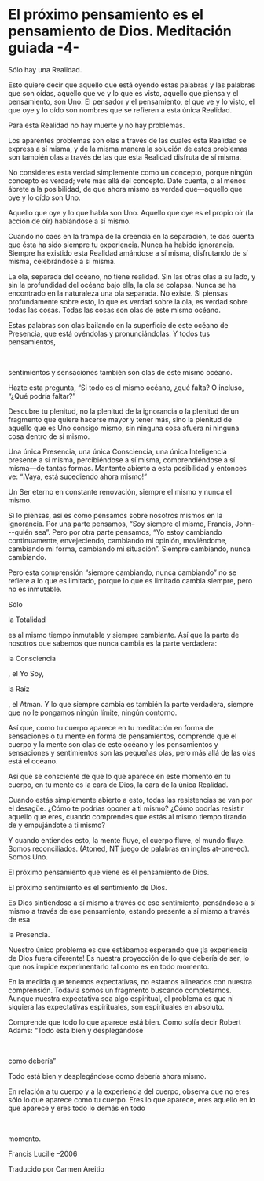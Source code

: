# El próximo pensamiento es el pensamiento de Dios. Meditación guiada -4- 

Sólo hay una Realidad. 

Esto quiere decir que aquello que está oyendo estas palabras y las palabras que son oídas, aquello que ve y lo que es visto, aquello que piensa y el pensamiento, son Uno. El pensador y el pensamiento, el que ve y lo visto, el que oye y lo oído son nombres que se refieren a esta única Realidad. 

Para esta Realidad no hay muerte y no hay problemas. 

Los aparentes problemas son olas a través de las cuales esta Realidad se expresa a sí misma, y de la misma manera la solución de estos problemas son también olas a través de las que esta Realidad disfruta de sí misma. 

No consideres esta verdad simplemente como un concepto, porque ningún concepto es verdad; vete más allá del concepto. Date cuenta, o al menos ábrete a la posibilidad, de que ahora mismo es verdad que—aquello que oye y lo oído son Uno. 

Aquello que oye y lo que habla son Uno. Aquello que oye es el propio oír (la acción de oír) hablándose a sí mismo. 

Cuando no caes en la trampa de la creencia en la separación, te das cuenta que ésta ha sido siempre tu experiencia. Nunca ha habido ignorancia. Siempre ha existido esta Realidad amándose a sí misma, disfrutando de sí misma, celebrándose a sí misma. 

La ola, separada del océano, no tiene realidad. Sin las otras olas a su lado, y sin la profundidad del océano bajo ella, la ola se colapsa. Nunca se ha encontrado en la naturaleza una ola separada. No existe. Si piensas profundamente sobre esto, lo que es verdad sobre la ola, es verdad sobre todas las cosas. Todas las cosas son olas de este mismo océano. 

Estas palabras son olas bailando en la superficie de este océano de Presencia, que está oyéndolas y pronunciándolas. Y todos tus pensamientos,

  

sentimientos y sensaciones también son olas de este mismo océano. 

Hazte esta pregunta, “Si todo es el mismo océano, ¿qué falta? O incluso, “¿Qué podría faltar?” 

Descubre tu plenitud, no la plenitud de la ignorancia o la plenitud de un fragmento que quiere hacerse mayor y tener más, sino la plenitud de aquello que es Uno consigo mismo, sin ninguna cosa afuera ni ninguna cosa dentro de sí mismo. 

Una única Presencia, una única Consciencia, una única Inteligencia presente a sí misma, percibiéndose a sí misma, comprendiéndose a sí misma—de tantas formas. Mantente abierto a esta posibilidad y entonces ve: “¡Vaya, está sucediendo ahora mismo!” 

Un Ser eterno en constante renovación, siempre el mismo y nunca el mismo. 

Si lo piensas, así es como pensamos sobre nosotros mismos en la ignorancia. Por una parte pensamos, “Soy siempre el mismo, Francis, John---quién sea”. Pero por otra parte pensamos, “Yo estoy cambiando continuamente, envejeciendo, cambiando mi opinión, moviéndome, cambiando mi forma, cambiando mi situación”. Siempre cambiando, nunca cambiando. 

Pero esta comprensión “siempre cambiando, nunca cambiando” no se refiere a lo que es limitado, porque lo que es limitado cambia siempre, pero no es inmutable. 

Sólo 

la Totalidad

 es al mismo tiempo inmutable y siempre cambiante. Así que la parte de nosotros que sabemos que nunca cambia es la parte verdadera: 

la Consciencia

, el Yo Soy, 

la Raíz

, el Atman. Y lo que siempre cambia es también la parte verdadera, siempre que no le pongamos ningún límite, ningún contorno. 

Así que, como tu cuerpo aparece en tu meditación en forma de sensaciones o tu mente en forma de pensamientos, comprende que el cuerpo y la mente son olas de este océano y los pensamientos y sensaciones y sentimientos son las pequeñas olas, pero más allá de las olas está el océano. 

Así que se consciente de que lo que aparece en este momento en tu cuerpo, en tu mente es la cara de Dios, la cara de la única Realidad. 

Cuando estás simplemente abierto a esto, todas las resistencias se van por el desagüe. ¿Cómo te podrías oponer a ti mismo? ¿Cómo podrías resistir aquello que eres, cuando comprendes que estás al mismo tiempo tirando de y empujándote a ti mismo? 

Y cuando entiendes esto, la mente fluye, el cuerpo fluye, el mundo fluye. Somos reconciliados. (Atoned, NT juego de palabras en ingles at-one-ed). Somos Uno. 

El próximo pensamiento que viene es el pensamiento de Dios. 

El próximo sentimiento es el sentimiento de Dios. 

Es Dios sintiéndose a sí mismo a través de ese sentimiento, pensándose a sí mismo a través de ese pensamiento, estando presente a sí mismo a través de esa 

la Presencia.

Nuestro único problema es que estábamos esperando que ¡la experiencia de Dios fuera diferente! Es nuestra proyección de lo que debería de ser, lo que nos impide experimentarlo tal como es en todo momento. 

En la medida que tenemos expectativas, no estamos alineados con nuestra comprensión. Todavía somos un fragmento buscando completarnos. Aunque nuestra expectativa sea algo espiritual, el problema es que ni siquiera las expectativas espirituales, son espirituales en absoluto. 

Comprende que todo lo que aparece está bien. Como solía decir Robert Adams: “Todo está bien y desplegándose

  

como debería” 

Todo está bien y desplegándose como debería ahora mismo. 

En relación a tu cuerpo y a la experiencia del cuerpo, observa que no eres sólo lo que aparece como tu cuerpo. Eres lo que aparece, eres aquello en lo que aparece y eres todo lo demás en todo

  

momento. 

Francis Lucille –2006 

Traducido por Carmen Areitio 

